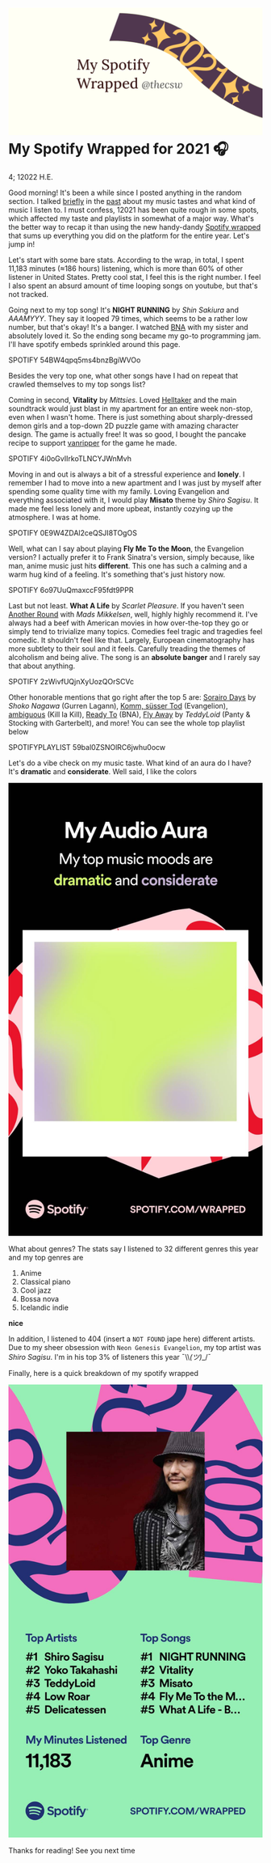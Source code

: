 ![preview](./preview.png)
My Spotify Wrapped for 2021 🎧
=============================

4; 12022 H.E.

Good morning! It\'s been a while since I posted anything in the random
section. I talked [briefly](https://sandyuraz.com/blogs/song_challenge/)
in the [past](https://sandyuraz.com/arts/) about my music tastes and
what kind of music I listen to. I must confess, 12021 has been quite
rough in some spots, which affected my taste and playlists in somewhat
of a major way. What\'s the better way to recap it than using the new
handy-dandy [Spotify wrapped](https://www.spotify.com/us/wrapped/) that
sums up everything you did on the platform for the entire year. Let\'s
jump in!

Let\'s start with some bare stats. According to the wrap, in total, I
spent 11,183 minutes (≈186 hours) listening, which is more than 60% of
other listener in United States. Pretty cool stat, I feel this is the
right number. I feel I also spent an absurd amount of time looping songs
on youtube, but that\'s not tracked.

Going next to my top song! It\'s **NIGHT RUNNING** by *Shin Sakiura* and
*AAAMYYY*. They say it looped 79 times, which seems to be a rather low
number, but that\'s okay! It\'s a banger. I watched
[BNA](https://en.wikipedia.org/wiki/BNA%3A_Brand_New_Animal) with my
sister and absolutely loved it. So the ending song became my go-to
programming jam. I\'ll have spotify embeds sprinkled around this page.

SPOTIFY 54BW4qpq5ms4bnzBgiWVOo

Besides the very top one, what other songs have I had on repeat that
crawled themselves to my top songs list?

Coming in second, **Vitality** by *Mittsies*. Loved
[Helltaker](https://store.steampowered.com/app/1289310/Helltaker/) and
the main soundtrack would just blast in my apartment for an entire week
non-stop, even when I wasn\'t home. There is just something about
sharply-dressed demon girls and a top-down 2D puzzle game with amazing
character design. The game is actually free! It was so good, I bought
the pancake recipe to support
[vanripper](https://twitter.com/vanripperart) for the game he made.

SPOTIFY 4i0oGvIIrkoTLNCYJWnMvh

Moving in and out is always a bit of a stressful experience and
**lonely**. I remember I had to move into a new apartment and I was just
by myself after spending some quality time with my family. Loving
Evangelion and everything associated with it, I would play **Misato**
theme by *Shiro Sagisu*. It made me feel less lonely and more upbeat,
instantly cozying up the atmosphere. I was at home.

SPOTIFY 0E9W4ZDAl2ceQSJI8TOgOS

Well, what can I say about playing **Fly Me To the Moon**, the
Evangelion version? I actually prefer it to Frank Sinatra\'s version,
simply because, like man, anime music just hits **different**. This one
has such a calming and a warm hug kind of a feeling. It\'s something
that\'s just history now.

SPOTIFY 6o97UuQmaxccF95fdt9PPR

Last but not least. **What A Life** by *Scarlet Pleasure*. If you
haven\'t seen [Another
Round](https://en.wikipedia.org/wiki/Another_Round_(film)) with *Mads
Mikkelsen*, well, highly highly recommend it. I\'ve always had a beef
with American movies in how over-the-top they go or simply tend to
trivialize many topics. Comedies feel tragic and tragedies feel comedic.
It shouldn\'t feel like that. Largely, European cinematography has more
subtlety to their soul and it feels. Carefully treading the themes of
alcoholism and being alive. The song is an **absolute banger** and I
rarely say that about anything.

SPOTIFY 2zWivfUQjnXyUozQOrSCVc

Other honorable mentions that go right after the top 5 are: [Sorairo
Days](https://open.spotify.com/track/4EkbGJChszyxhEP0bIwBSZ) by *Shoko
Nagawa* (Gurren Lagann), [Komm, süsser
Tod](https://open.spotify.com/track/0DI3WNmIyfi2GZLQwhYDQC)
(Evangelion),
[ambiguous](https://open.spotify.com/track/0oCP1Vu9LGVP88atKzOswC) (Kill
la Kill), [Ready
To](https://open.spotify.com/track/3eltl3hwhMakKmc2K7flgY) (BNA), [Fly
Away](https://open.spotify.com/track/7olMFQZhjN2EHf7ra2PjE7) by
*TeddyLoid* (Panty & Stocking with Garterbelt), and more! You can see
the whole top playlist below

SPOTIFYPLAYLIST 59bal0ZSNOlRC6jwhu0ocw

Let\'s do a vibe check on my music taste. What kind of an aura do I
have? It\'s **dramatic** and **considerate**. Well said, I like the
colors

![My Audio Aura](aura.png)

What about genres? The stats say I listened to 32 different genres this
year and my top genres are

1.  Anime
2.  Classical piano
3.  Cool jazz
4.  Bossa nova
5.  Icelandic indie

**nice**

In addition, I listened to 404 (insert a `NOT FOUND` jape here)
different artists. Due to my sheer obsession with
`Neon Genesis Evangelion`, my top artist was *Shiro Sagisu*. I\'m in his
top 3% of listeners this year ¯\\\\_(ツ)_\_/¯

Finally, here is a quick breakdown of my spotify wrapped

![Wrapped Overview](wrapped.png)

Thanks for reading! See you next time
